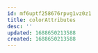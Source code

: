 ```yaml
---
id: mf6uptf258676rpvg1vz0z1
title: colorAttributes
desc: ''
updated: 1688650213588
created: 1688650213588
---
```

